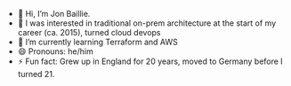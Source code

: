 - 👋 Hi, I’m Jon Baillie.
- 👀 I was interested in traditional on-prem architecture at the start of my career (ca. 2015), turned cloud devops
- 🌱 I’m currently learning Terraform and AWS
- 😄 Pronouns: he/him
- ⚡ Fun fact: Grew up in England for 20 years, moved to Germany before I turned 21.

<!---
j-baillie/j-baillie is a ✨ special ✨ repository because its `README.md` (this file) appears on your GitHub profile.
You can click the Preview link to take a look at your changes.
--->
